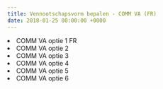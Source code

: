 ```yaml
---
title: Vennootschapsvorm bepalen - COMM VA (FR)
date: 2018-01-25 00:00:00 +0000
---
```


<li>COMM VA optie 1 FR</li>
<li>COMM VA optie 2</li>
<li>COMM VA optie 3</li>
<li>COMM VA optie 4</li>
<li>COMM VA optie 5</li>
<li>COMM VA optie 6</li>
